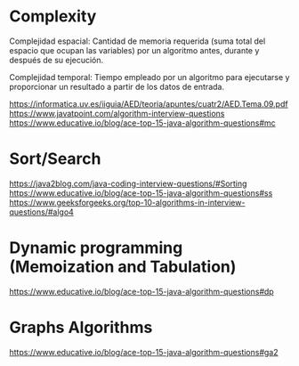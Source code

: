 # Complexity
Complejidad espacial: Cantidad de memoria requerida (suma total del espacio que ocupan las variables) por un algoritmo antes, durante y después de su ejecución.

Complejidad temporal: Tiempo empleado por un algoritmo para ejecutarse y proporcionar un resultado a partir de los datos de entrada.

https://informatica.uv.es/iiguia/AED/teoria/apuntes/cuatr2/AED.Tema.09.pdf
https://www.javatpoint.com/algorithm-interview-questions 
https://www.educative.io/blog/ace-top-15-java-algorithm-questions#mc


# Sort/Search	
https://java2blog.com/java-coding-interview-questions/#Sorting  
https://www.educative.io/blog/ace-top-15-java-algorithm-questions#ss
https://www.geeksforgeeks.org/top-10-algorithms-in-interview-questions/#algo4


# Dynamic programming (Memoization and Tabulation)	
https://www.educative.io/blog/ace-top-15-java-algorithm-questions#dp 


# Graphs Algorithms	
https://www.educative.io/blog/ace-top-15-java-algorithm-questions#ga2
